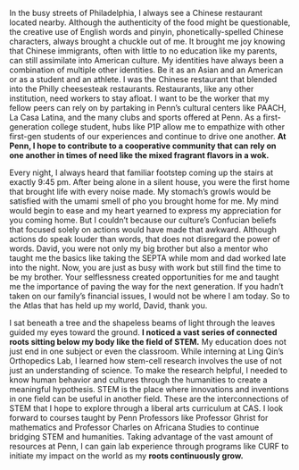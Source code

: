 In the busy streets of Philadelphia, I always see a Chinese restaurant located nearby. Although the authenticity of the food might be questionable, the creative use of English words and pinyin, phonetically-spelled Chinese characters, always brought a chuckle out of me. It brought me joy knowing that Chinese immigrants, often with little to no education like my parents, can still assimilate into American culture. My identities have always been a combination of multiple other identities. Be it as an Asian and an American or as a student and an athlete. I was the Chinese restaurant that blended into the Philly cheesesteak restaurants. Restaurants, like any other institution, need workers to stay afloat. I want to be the worker that my fellow peers can rely on by partaking in Penn’s cultural centers like PAACH, La Casa Latina, and the many clubs and sports offered at Penn. As a first-generation college student, hubs like P1P allow me to empathize with other first-gen students of our experiences and continue to drive one another. **At Penn, I hope to contribute to a cooperative community that can rely on one another in times of need like the mixed fragrant flavors in a wok.**

Every night, I always heard that familiar footstep coming up the stairs at exactly 9:45 pm. After being alone in a silent house, you were the first home that brought life with every noise made. My stomach’s growls would be satisfied with the umami smell of pho you brought home for me. My mind would begin to ease and my heart yearned to express my appreciation for you coming home. But I couldn’t because our culture’s Confucian beliefs that focused solely on actions would have made that awkward. Although actions do speak louder than words, that does not disregard the power of words. David, you were not only my big brother but also a mentor who taught me the basics like taking the SEPTA while mom and dad worked late into the night. Now, you are just as busy with work but still find the time to be my brother. Your selflessness created opportunities for me and taught me the importance of paving the way for the next generation. If you hadn’t taken on our family’s financial issues, I would not be where I am today. So to the Atlas that has held up my world, David, thank you.

I sat beneath a tree and the shapeless beams of light through the leaves guided my eyes toward the ground. **I noticed a vast series of connected roots sitting below my body like the field of STEM.** My education does not just end in one subject or even the classroom. While interning at Ling Qin’s Orthopedics Lab, I learned how stem-cell research involves the use of not just an understanding of science. To make the research helpful, I needed to know human behavior and cultures through the humanities to create a meaningful hypothesis. STEM is the place where innovations and inventions in one field can be useful in another field. These are the interconnections of STEM that I hope to explore through a liberal arts curriculum at CAS. I look forward to courses taught by Penn Professors like Professor Ghrist for mathematics and Professor Charles on Africana Studies to continue bridging STEM and humanities. Taking advantage of the vast amount of resources at Penn, I can gain lab experience through programs like CURF to initiate my impact on the world as my **roots continuously grow.**